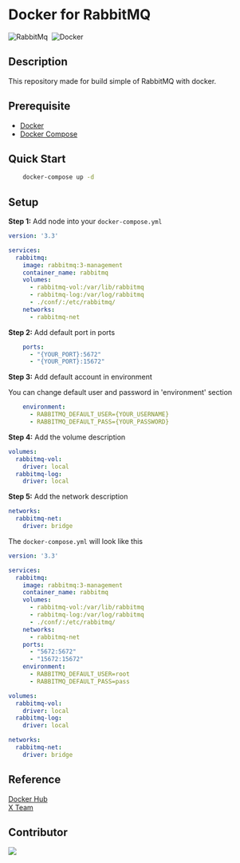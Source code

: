 # Docker for RabbitMQ
<img alt="RabbitMq" src="https://img.shields.io/badge/RabbitMq-FF6600?&style=flat&logo=rabbitmq&logoColor=FFFFFF">&nbsp;
<img alt="Docker" src="https://img.shields.io/badge/Docker-2496ED?&style=flat&logo=docker&logoColor=ffffff">&nbsp;

## Description
This repository made for build simple of RabbitMQ with docker.

## Prerequisite
* [Docker](https://docs.docker.com/engine/install/ubuntu/)
* [Docker Compose](https://docs.docker.com/compose/install/)

## Quick Start
```bash
    docker-compose up -d
```

## Setup
**Step 1:** Add node into your `docker-compose.yml`
```yaml
version: '3.3'

services:
  rabbitmq:
    image: rabbitmq:3-management
    container_name: rabbitmq
    volumes:
      - rabbitmq-vol:/var/lib/rabbitmq
      - rabbitmq-log:/var/log/rabbitmq
      - ./conf/:/etc/rabbitmq/
    networks:
      - rabbitmq-net
```
**Step 2:** Add default port in ports
```yaml
    ports:
      - "{YOUR_PORT}:5672"
      - "{YOUR_PORT}:15672"
```

**Step 3:** Add default account in environment

You can change default user and password in 'environment' section
```yaml
    environment:
      - RABBITMQ_DEFAULT_USER={YOUR_USERNAME}
      - RABBITMQ_DEFAULT_PASS={YOUR_PASSWORD}
```
**Step 4:** Add the volume description
```yaml
volumes:
  rabbitmq-vol:
    driver: local
  rabbitmq-log:
    driver: local
```
**Step 5:** Add the network description
```yaml
networks:
  rabbitmq-net:
    driver: bridge 
```

The `docker-compose.yml` will look like this
```yaml
version: '3.3'

services:
  rabbitmq:
    image: rabbitmq:3-management
    container_name: rabbitmq
    volumes:
      - rabbitmq-vol:/var/lib/rabbitmq
      - rabbitmq-log:/var/log/rabbitmq
      - ./conf/:/etc/rabbitmq/
    networks:
      - rabbitmq-net
    ports:
      - "5672:5672"
      - "15672:15672"      
    environment:
      - RABBITMQ_DEFAULT_USER=root
      - RABBITMQ_DEFAULT_PASS=pass

volumes:
  rabbitmq-vol:
    driver: local
  rabbitmq-log:
    driver: local

networks:
  rabbitmq-net:
    driver: bridge
```

## Reference
[Docker Hub](https://hub.docker.com/_/rabbitmq) <br>
[X Team](https://x-team.com/blog/set-up-rabbitmq-with-docker-compose/)

## Contributor
<a href="https://github.com/Harin3Bone"><img src="https://img.shields.io/badge/Harin3Bone-181717?style=flat&logo=github&logoColor=ffffff"></a>
